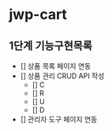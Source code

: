 # jwp-cart

## 1단계 기능구현목록
- [] 상품 목록 페이지 연동
- [] 상품 관리 CRUD API 작성
  - [] C
  - [] R
  - [] U
  - [] D
- [] 관리자 도구 페이지 연동
